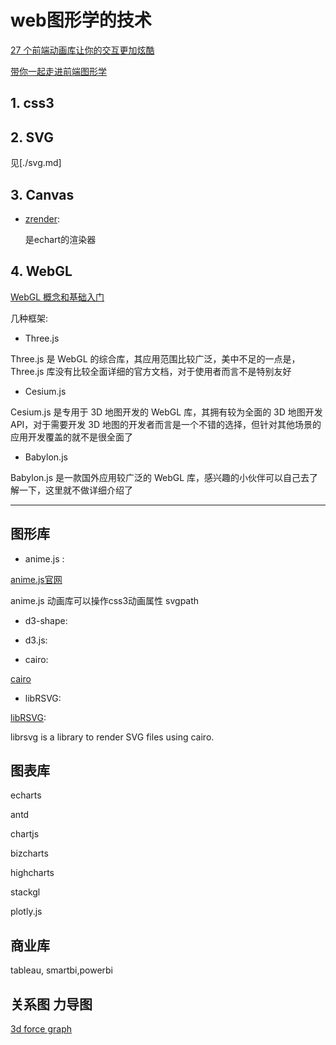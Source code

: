# web图形学的技术

[27 个前端动画库让你的交互更加炫酷](https://juejin.cn/post/7069945906518294536#heading-11)

[带你一起走进前端图形学](https://juejin.cn/post/6912086785405386765#heading-4)

## 1. css3

## 2. SVG

见[./svg.md]

## 3. Canvas

- [zrender](https://ecomfe.github.io/zrender-doc/public/api.html):

  是echart的渲染器
  
## 4. WebGL

[WebGL 概念和基础入门](https://juejin.cn/post/6994940475459731463)

几种框架:

- Three.js

Three.js 是 WebGL 的综合库，其应用范围比较广泛，美中不足的一点是，Three.js 库没有比较全面详细的官方文档，对于使用者而言不是特别友好

- Cesium.js

Cesium.js 是专用于 3D 地图开发的 WebGL 库，其拥有较为全面的 3D 地图开发 API，对于需要开发 3D 地图的开发者而言是一个不错的选择，但针对其他场景的应用开发覆盖的就不是很全面了

- Babylon.js

Babylon.js 是一款国外应用较广泛的 WebGL 库，感兴趣的小伙伴可以自己去了解一下，这里就不做详细介绍了

***************************************************************************************************

## 图形库

- anime.js :

[anime.js官网](https://github.com/juliangarnier/anime)

anime.js 动画库可以操作css3动画属性 svgpath

- d3-shape:

- d3.js:

- cairo:

[cairo](https://www.cairographics.org/examples/)

- libRSVG:

[libRSVG](https://wiki.gnome.org/action/show/Projects/LibRsvg?action=show&redirect=LibRsvg):

  librsvg is a library to render SVG files using cairo.

## 图表库

echarts

antd

chartjs

bizcharts

highcharts

stackgl

plotly.js

## 商业库

tableau, smartbi,powerbi

## 关系图 力导图

[3d force graph](https://github.com/vasturiano/3d-force-graph)
